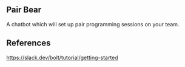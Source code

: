 ## Pair Bear

A chatbot which will set up pair programming sessions on your team.

## References

https://slack.dev/bolt/tutorial/getting-started
